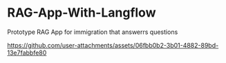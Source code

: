 # RAG-App-With-Langflow
Prototype RAG App for immigration that answerrs questions


https://github.com/user-attachments/assets/06fbb0b2-3b01-4882-89bd-13e7fabbfe80

